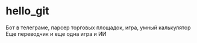 # hello_git
Бот в телеграме, парсер торговых площадок, игра, умный калькулятор
Еще переводчик и еще одна игра и ИИ